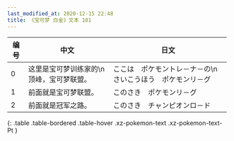 ```yaml
---
last_modified_at: 2020-12-15 22:48
title: 《宝可梦 白金》文本 181
---
```

| 编号 | 中文 | 日文 |
| ---- | ---- | ---- |
| 0 | 这里是宝可梦训练家的\n顶峰，宝可梦联盟。 | ここは　ポケモントレ－ナ－の\nさいこうほう　ポケモンリ－グ |
| 1 | 前面就是宝可梦联盟。 | このさき　ポケモンリ－グ |
| 2 | 前面就是冠军之路。 | このさき　チャンピオンロ－ド |
{: .table .table-bordered .table-hover .xz-pokemon-text .xz-pokemon-text-Pt }